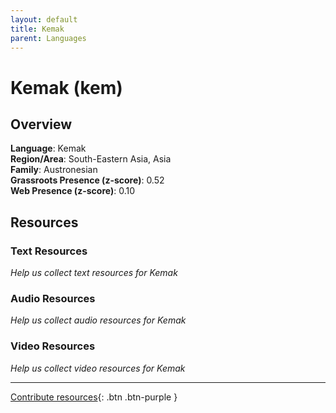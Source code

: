 ```yaml
---
layout: default
title: Kemak
parent: Languages
---
```


# Kemak (kem)

## Overview

**Language**: Kemak  
**Region/Area**: South-Eastern Asia, Asia  
**Family**: Austronesian  
**Grassroots Presence (z-score)**: 0.52  
**Web Presence (z-score)**: 0.10  

## Resources

### Text Resources
*Help us collect text resources for Kemak*

### Audio Resources
*Help us collect audio resources for Kemak*

### Video Resources
*Help us collect video resources for Kemak*

---

[Contribute resources](https://forms.office.com/e/1SfLJx3u1r){: .btn .btn-purple }

